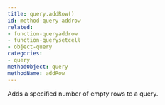```yaml
---
title: query.addRow()
id: method-query-addrow
related:
- function-queryaddrow
- function-querysetcell
- object-query
categories:
- query
methodObject: query
methodName: addRow
---
```


Adds a specified number of empty rows to a query.
